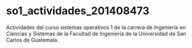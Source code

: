 # so1_actividades_201408473
Actividades del curso sistemas operativos 1 de la carrera de Ingeniería en Ciencias y Sistemas de la Facultad de Ingeniería de la Universidad de San Carlos de Guatemala. 
